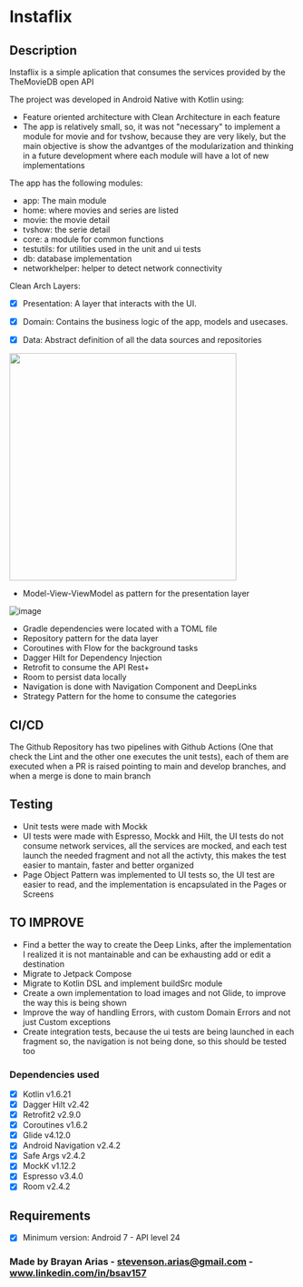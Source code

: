 # Instaflix

## Description

Instaflix is a simple aplication that consumes the services provided by the TheMovieDB open API

The project was developed in Android Native with Kotlin using:

- Feature oriented architecture with Clean Architecture in each feature
- The app is relatively small, so, it was not "necessary" to implement a module for movie and for tvshow, because they are very likely, but the main
objective is show the advantges of the modularization and thinking in a future development where each module will have a lot of new implementations

The app has the following modules: 

- app: The main module
- home: where movies and series are listed
- movie: the movie detail
- tvshow: the serie detail
- core: a module for common functions
- testutils: for utilities used in the unit and ui tests
- db: database implementation
- networkhelper: helper to detect network connectivity

Clean Arch Layers: 

- [x] Presentation: A layer that interacts with the UI.
- [x] Domain: Contains the business logic of the app, models and usecases.
- [x] Data: Abstract definition of all the data sources and repositories


<img src= "https://user-images.githubusercontent.com/13776168/174953832-7e2c7934-63d9-43ba-9a4b-cb5bee6230f6.png" width=400px>

- Model-View-ViewModel as pattern for the presentation layer

![image](https://www.journaldev.com/wp-content/uploads/2018/04/android-mvvm-pattern.png)


- Gradle dependencies were located with a TOML file
- Repository pattern for the data layer
- Coroutines with Flow for the background tasks
- Dagger Hilt for Dependency Injection
- Retrofit to consume the API Rest+
- Room to persist data locally
- Navigation is done with Navigation Component and DeepLinks
- Strategy Pattern for the home to consume the categories

## CI/CD

The Github Repository has two pipelines with Github Actions (One that check the Lint and the other one executes the unit tests), each of them are executed when a PR is raised
pointing to main and develop branches, and when a merge is done to main branch

## Testing

- Unit tests were made with Mockk 
- UI tests were made with Espresso, Mockk and Hilt, the UI tests do not consume network services, all the services are mocked, and each test launch the
needed fragment and not all the activty, this makes the test easier to mantain, faster and better organized
- Page Object Pattern was implemented to UI tests so, the UI test are easier to read, and the implementation is encapsulated in the Pages or Screens

## TO IMPROVE
 
 - Find a better the way to create the Deep Links, after the implementation I realized it is not mantainable and can be exhausting add or edit a destination
 - Migrate to Jetpack Compose
 - Migrate to Kotlin DSL and implement buildSrc module
 - Create a own implementation to load images and not Glide, to improve the way this is being shown
 - Improve the way of handling Errors, with custom Domain Errors and not just Custom exceptions
 - Create integration tests, because the ui tests are being launched in each fragment so, the navigation is not being done, so this should be tested too


### Dependencies used

- [x] Kotlin v1.6.21
- [x] Dagger Hilt v2.42
- [x] Retrofit2 v2.9.0
- [x] Coroutines v1.6.2
- [x] Glide v4.12.0
- [x] Android Navigation v2.4.2
- [x] Safe Args v2.4.2
- [x] MockK v1.12.2
- [x] Espresso v3.4.0
- [x] Room v2.4.2 

## Requirements

- [x] Minimum version: Android 7 - API level 24

### Made by Brayan Arias - stevenson.arias@gmail.com - www.linkedin.com/in/bsav157

 
